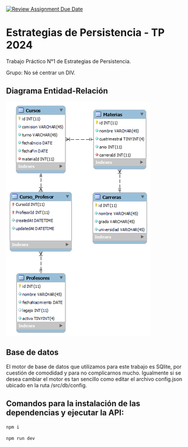 [![Review Assignment Due Date](https://classroom.github.com/assets/deadline-readme-button-24ddc0f5d75046c5622901739e7c5dd533143b0c8e959d652212380cedb1ea36.svg)](https://classroom.github.com/a/wCJ4UtrS)
# Estrategias de Persistencia - TP 2024

Trabajo Práctico N°1 de Estrategias de Persistencia.

Grupo: No sé centrar un DIV.

## Diagrama Entidad-Relación

![DER](DER.png)

## Base de datos
El motor de base de datos que utilizamos para este trabajo es SQlite, por cuestión de comodidad y para no complicarnos mucho. Igualmente si se desea cambiar el motor es tan sencillo como editar el archivo config.json ubicado en la ruta /src/db/config.

## Comandos para la instalación de las dependencias y ejecutar la API:

```npm i ```

```npm run dev``` 